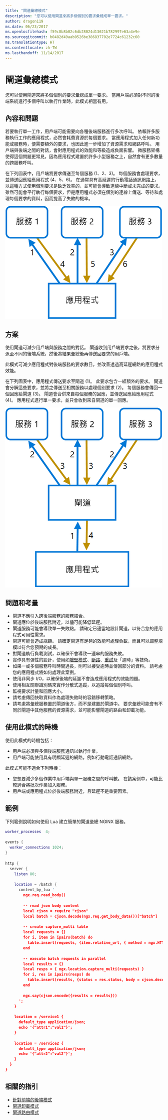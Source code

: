 ```yaml
---
title: "閘道彙總模式"
description: "您可以使用閘道來將多個個別的要求彙總成單一要求。"
author: dragon119
ms.date: 06/23/2017
ms.openlocfilehash: f59c8b8b02c6db28024d13621b782997e63a4e9e
ms.sourcegitcommit: b0482d49aab0526be386837702e7724c61232c60
ms.translationtype: HT
ms.contentlocale: zh-TW
ms.lasthandoff: 11/14/2017
---
```

# <a name="gateway-aggregation-pattern"></a>閘道彙總模式

您可以使用閘道來將多個個別的要求彙總成單一要求。 當用戶端必須對不同的後端系統進行多個呼叫以執行作業時，此模式相當有用。

## <a name="context-and-problem"></a>內容和問題

若要執行單一工作，用戶端可能需要向各種後端服務進行多次呼叫。 依賴許多服務執行工作的應用程式，必然會耗費資源於每個要求。 當應用程式加入任何新功能或服務時，便需要額外的要求，也因此進一步增加了資源需求和網路呼叫。 用戶端與後端之間的對話，會對應用程式的效能和等級造成負面影響。  微服務架構使得這個問題更常見，因為應用程式建置於許多小型服務之上，自然會有更多數量的跨服務呼叫。 

在下列圖表中，用戶端將要求傳送至每個服務 (1、2、3)。 每個服務會處理要求，並傳送回應給應用程式 (4、5、6)。 在通常具有高延遲的行動電話通訊網路上，以這種方式使用個別要求是缺乏效率的，並可能會導致連線中斷或未完成的要求。 雖然可能會平行執行每個要求，但是應用程式必須在個別的連線上傳送、等待和處理每個要求的資料，因而提高了失敗的機率。

![](./_images/gateway-aggregation-problem.png) 

## <a name="solution"></a>方案

使用閘道可減少用戶端與服務之間的對話。 閘道收到用戶端要求之後，將要求分派至不同的後端系統，然後將結果彙總後再傳送回要求的用戶端。

此模式可減少應用程式對後端服務的要求數目，並改善透過高延遲網路的應用程式效能。

在下列圖表中，應用程式傳送要求至閘道 (1)。 此要求包含一組額外的要求。 閘道會分解這些要求，並將之傳送至相關服務以處理個別要求 (2)。 每個服務會傳回一個回應給閘道 (3)。 閘道會合併來自每個服務的回應，並傳送回應給應用程式 (4)。 應用程式進行單一要求，並只會收到來自閘道的單一回應。

![](./_images/gateway-aggregation.png)

## <a name="issues-and-considerations"></a>問題和考量

- 閘道不應引入跨後端服務的服務結合。
- 閘道應位於後端服務附近，以儘可能降低延遲。
- 閘道服務可能會導致單一失敗點。 請確定已適當地設計閘道，以符合您的應用程式可用性需求。
- 閘道可能會造成瓶頸。 請確定閘道有足夠的效能可處理負載，而且可以調整規模以符合您預期的成長。
- 對閘道執行負載測試，以確保不會導致一連串的服務失敗。
- 實作具有彈性的設計，使用如[艙壁模式][bulkhead]、[斷路][circuit-breaker]、[重試][retry]及「逾時」等技術。
- 如果一或多個服務呼叫時間過長，則可以接受逾時並傳回部分的資料。 請考慮您的應用程式將如何處理此案例。
- 使用非同步 I/O，以確保後端的延遲不會造成應用程式的效能問題。
- 使用相互關聯識別碼來實作分散式追蹤，以追蹤每個個別呼叫。
- 監視要求計量和回應大小。
- 請考慮傳回快取資料作為處理失敗時的容錯移轉策略。
- 請考慮將彙總服務置於閘道後方，而不是建置於閘道中。 要求彙總可能會有不同於閘道中其他服務的資源需求，並可能影響閘道的路由和卸載功能。

## <a name="when-to-use-this-pattern"></a>使用此模式的時機

使用此模式的時機包括：

- 用戶端必須與多個後端服務通訊以執行作業。
- 用戶端可能使用具有明顯延遲的網路，例如行動電話通訊網路。

此模式可能不適合下列時機︰

- 您想要減少多個作業中用戶端與單一服務之間的呼叫數。 在該案例中，可能比較適合將批次作業加入服務。
- 用戶端或應用程式位於後端服務附近，且延遲不是重要因素。

## <a name="example"></a>範例

下列範例說明如何使用 Lua 建立簡單的閘道彙總 NGINX 服務。

```lua
worker_processes  4;

events {
  worker_connections 1024;
}

http {
  server {
    listen 80;

    location = /batch {
      content_by_lua '
        ngx.req.read_body()

        -- read json body content
        local cjson = require "cjson"
        local batch = cjson.decode(ngx.req.get_body_data())["batch"]

        -- create capture_multi table
        local requests = {}
        for i, item in ipairs(batch) do
          table.insert(requests, {item.relative_url, { method = ngx.HTTP_GET}})
        end

        -- execute batch requests in parallel
        local results = {}
        local resps = { ngx.location.capture_multi(requests) }
        for i, res in ipairs(resps) do
          table.insert(results, {status = res.status, body = cjson.decode(res.body), header = res.header})
        end

        ngx.say(cjson.encode({results = results}))
      ';
    }

    location = /service1 {
      default_type application/json;
      echo '{"attr1":"val1"}';
    }

    location = /service2 {
      default_type application/json;
      echo '{"attr2":"val2"}';
    }
  }
}
```

## <a name="related-guidance"></a>相關的指引

- [針對前端的後端模式](./backends-for-frontends.md)
- [閘道卸載模式](./gateway-offloading.md)
- [閘道路由模式](./gateway-routing.md)

[bulkhead]: ./bulkhead.md
[circuit-breaker]: ./circuit-breaker.md
[retry]: ./retry.md